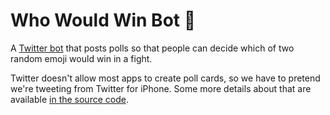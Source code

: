 # Who Would Win Bot 🥊

A [Twitter bot](https://twitter.com/WhoWouldWinBot) that posts polls so that people can decide which of two random emoji would win in a fight.

Twitter doesn't allow most apps to create poll cards, so we have to pretend we're tweeting from Twitter for iPhone. Some more details about that are available [in the source code](https://github.com/daneden/who-would-win/blob/master/index.js#L6-L31).

